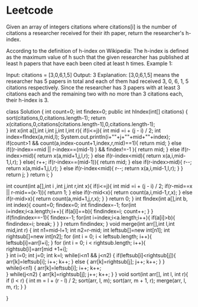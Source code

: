 # Leetcode

Given an array of integers citations where citations[i] is the number of citations a researcher received for their ith paper, return the researcher's h-index.

According to the definition of h-index on Wikipedia: The h-index is defined as the maximum value of h such that the given researcher has published at least h papers that have each been cited at least h times.
Example 1:

Input: citations = [3,0,6,1,5]
Output: 3
Explanation: [3,0,6,1,5] means the researcher has 5 papers in total and each of them had received 3, 0, 6, 1, 5 citations respectively.
Since the researcher has 3 papers with at least 3 citations each and the remaining two with no more than 3 citations each, their h-index is 3.

class Solution {
   int count=0;
	 int findex=0;
    public int hIndex(int[] citations) {  
     sort(citations,0,citations.length-1);
       return x(citations,0,citations[citations.length-1],0,citations.length-1);		 
    }
    int x(int a[],int i,int j,int l,int r){
        if(i<=j){
        int mid =i + (j - i) / 2;
	     	int index=fIndex(a,mid,l);
				 System.out.println(i+""+j+""+mid+""+index);
				 if(count>1 && count(a,index-count+1,index,r,mid)==1){
				   return mid;
				 }
				 else if((r-index==mid || r-index==(mid-1)  ) && findex!=-1 ){
					 return mid;
				 }
				 else if(r-index>mid){
					 return x(a,mid+1,j,l,r);
				 }
		  	else if(r-index<mid){
         return x(a,i,mid-1,l,r);
				 }
         else{
            r++;
         if(r-index==(mid-1)){
					 return mid;
				 }
				 else if(r-index>mid){
           r--;
					 return x(a,mid+1,j,l,r);
				 }
		  	else if(r-index<mid){
        r--;
        return x(a,i,mid-1,l,r);
        }
		}
    return j;
		}
    return i;
    }



 int count(int a[],int i ,int j,int r,int x){
    if(i<=j){
       int mid =i + (j - i) / 2;
			  if(r-mid==x || r-mid==(x-1)){
					 return 1;
				 }
				 else if(r-mid<x){
					 return count(a,i,mid-1,r,x);
				 }
				 else if(r-mid>x){
					 return count(a,mid+1,j,r,x);
				 }
		}
	return 0;
 }
  int fIndex(int a[],int b, int index){
		count=0;
        findex=0;
		 int findindex=-1;
		for(int i=index;i<a.length;i++){
			if(a[i]==b){
        findindex=i;
				count++;
			}
		}
	if(findindex==-1){
        findex=-1;
		for(int i=index;i<a.length;i++){
			if(a[i]>b){
				findindex=i;
				break;
			}
		}
	}
		return findindex;
	}
	void merge(int arr[],int l,int mid,int r) {
		int n1=mid-l+1;
		int n2=r-mid;
		int leftsub[]=new int[n1];
		int rightsub[]=new int[n2];
		for (int i = 0; i < leftsub.length; i++){
			leftsub[i]=arr[l+i];
		}
	for (int i = 0; i < rightsub.length; i++){
		rightsub[i]=arr[mid +1+i];	
	}
	  int i=0;
	  int j=0;
	  int k=l;
	  while(i<n1 && j<n2) {
		  if(leftsub[i]<rightsub[j]){
			  arr[k]=leftsub[i];
			  i++;
			  k++;
	  }
		  else {
			  arr[k]=rightsub[j];
			  j++;
			  k++;
		  }	
	}
	  while(i<n1) {
		  arr[k]=leftsub[i];
		  i++;
		  k++;  
	  }
	  while(j<n2) {
		  arr[k]=rightsub[j];
		  j++;
		  k++;
	  }
	}
	  void sort(int arr[], int l, int r){
	        if (l < r) {
	            int m = l + (r - l) / 2;
	            sort(arr, l, m);
	            sort(arr, m + 1, r);
	            merge(arr, l, m, r);
	        }
	    }	

}


